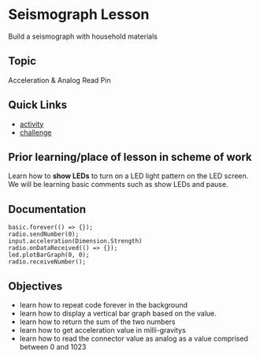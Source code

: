 # Seismograph Lesson 

Build a seismograph with household materials

## Topic 

Acceleration & Analog Read Pin

## Quick Links

* [activity](/lessons/seismograph/activity)
* [challenge](/lessons/seismograph/challenge)

## Prior learning/place of lesson in scheme of work 

Learn how to **show LEDs** to turn on a LED light pattern on the LED screen. We will be learning basic comments such as show LEDs and pause.

## Documentation

```cards
basic.forever(() => {});
radio.sendNumber(0);
input.acceleration(Dimension.Strength)
radio.onDataReceived(() => {});
led.plotBarGraph(0, 0);
radio.receiveNumber();
```

## Objectives

* learn how to repeat code forever in the background
* learn how to display a vertical bar graph based on the value. 
* learn how to return the sum of the two numbers
* learn how to get acceleration value in milli-gravitys 
* learn how to read the connector value as analog as a value comprised between 0 and 1023
